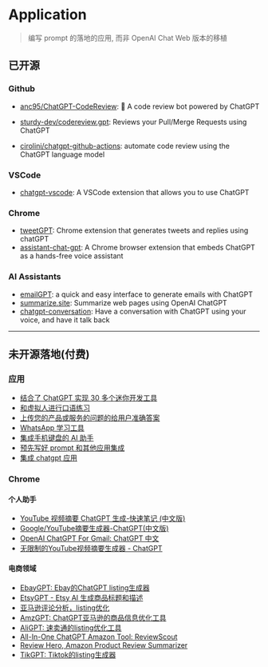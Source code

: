 # Application

> 编写 prompt 的落地的应用, 而非 OpenAI Chat Web 版本的移植

## 已开源
### Github

-   [anc95/ChatGPT-CodeReview](https://github.com/anc95/ChatGPT-CodeReview): 🐥 A code review bot powered by ChatGPT

-   [sturdy-dev/codereview.gpt](https://github.com/sturdy-dev/codereview.gpt): Reviews your Pull/Merge Requests using ChatGPT

-   [cirolini/chatgpt-github-actions](https://github.com/cirolini/chatgpt-github-actions): automate code review using the ChatGPT language model

### VSCode

-   [chatgpt-vscode](https://github.com/mpociot/chatgpt-vscode): A VSCode extension that allows you to use ChatGPT

### Chrome

-   [tweetGPT](https://github.com/yaroslav-n/tweetGPT): Chrome extension that generates tweets and replies using chatGPT
-   [assistant-chat-gpt](https://github.com/idosal/assistant-chat-gpt): A Chrome browser extension that embeds ChatGPT as a hands-free voice assistant

### AI Assistants

-   [emailGPT](https://github.com/lucasmccabe/emailGPT): a quick and easy interface to generate emails with ChatGPT
-   [summarize.site](https://github.com/clmnin/summarize.site): Summarize web pages using OpenAI ChatGPT
-   [chatgpt-conversation](https://github.com/platelminto/chatgpt-conversation): Have a conversation with ChatGPT using your voice, and have it talk back


---


## 未开源落地(付费)

### 应用

-   [结合了 ChatGPT 实现 30 多个迷你开发工具](https://www.getdevkit.com/)
-   [和虚拟人进行口语练习](https://praktika.ai)
-   [上传您的产品或服务的问题的给用户准确答案](https://ingestai.io/)
-   [WhatsApp 学习工具](https://wagpt.io/)
-   [集成手机键盘的 AI 助手](https://www.zeeno.ai/)
-   [预先写好 prompt 和其他应用集成](https://atua.app/)
-   [集成 chatgpt 应用](https://www.chataiapps.com/)

### Chrome

#### 个人助手

-   [YouTube 视频摘要 ChatGPT 生成-快速笔记 (中文版)](https://chrome.google.com/webstore/detail/youtube-summary-with-chat/baecjmoceaobpnffgnlkloccenkoibbb)
-   [Google/YouTube摘要生成器-ChatGPT(中文版)](https://chrome.google.com/webstore/detail/summary-for-googleyoutube/gfecljmddkaiphnmhgaeekgkadnooafb)
-   [OpenAI ChatGPT For Gmail: ChatGPT 中文](https://chrome.google.com/webstore/detail/open-ai-chatgpt-for-gmail/abekedpmkgndeflcidpkkddapnjnocjp)
-   [无限制的YouTube视频摘要生成器 - ChatGPT](https://chrome.google.com/webstore/detail/youtube-summary-chatgpt-u/eelolnalmpdjemddgmpnmobdhnglfpje)


#### 电商领域

-   [EbayGPT: Ebay的ChatGPT listing生成器](https://chrome.google.com/webstore/detail/ebaygpt-chatgpt-ebay-list/cbmmciaanapafchagldbcoiegcajgepo)
-   [EtsyGPT - Etsy AI 生成商品标题和描述](https://chrome.google.com/webstore/detail/etsygpt-etsy-listing-opti/khjklhhhlnbeponjimmaoeefcpgbpgna)
-   [亚马逊评论分析，listing优化](https://chrome.google.com/webstore/detail/shopon-chatgpt-for-amazon/ibmcnigmfbokholfjfembnkfmnpdlnli)
-   [AmzGPT: ChatGPT亚马逊的商品信息优化工具](https://chrome.google.com/webstore/detail/amzgpt-amazon-listing-edi/jijophmdjdapikfmbckmhhiheghkgoee)
-   [AliGPT: 速卖通的listing优化工具](https://chrome.google.com/webstore/detail/aligpt-aliexpress-listing/dlbmngbbcpeofkcadbglihfdndjbefce)
-   [All-In-One ChatGPT Amazon Tool: ReviewScout](https://chrome.google.com/webstore/detail/all-in-one-chatgpt-amazon/baoplplmjnbbdmjgkcfakajdiikpaeln)
-   [Review Hero, Amazon Product Review Summarizer](https://chrome.google.com/webstore/detail/review-hero-amazon-produc/oolcapmkeabkpnebkpdmdkfhokbjmien)
-   [TikGPT: Tiktok的listing生成器](https://chrome.google.com/webstore/detail/tikgpt-tiktok-listing-opt/bhbjjhpgpiljcinblahaeaijeofhknka)

